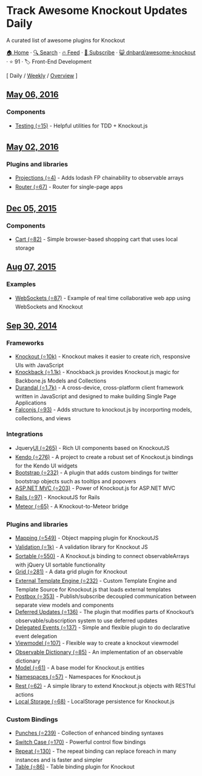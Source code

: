 # Track Awesome Knockout Updates Daily

A curated list of awesome plugins for Knockout

[🏠 Home](/README.md) · [🔍 Search](https://www.trackawesomelist.com/search/) · [🔥 Feed](https://www.trackawesomelist.com/dnbard/awesome-knockout/rss.xml) · [📮 Subscribe](https://trackawesomelist.us17.list-manage.com/subscribe?u=d2f0117aa829c83a63ec63c2f&id=36a103854c) · [😺 dnbard/awesome-knockout](https://github.com/dnbard/awesome-knockout) · ⭐ 91 · 🏷️ Front-End Development

[ Daily / [Weekly](/content/dnbard/awesome-knockout/week/README.md) / [Overview](/content/dnbard/awesome-knockout/readme/README.md) ]

## [May 06, 2016](/content/2016/05/06/README.md)

### Components

*   [Testing (⭐15)](https://github.com/profiscience/ko-component-tester) - Helpful utilities for TDD + Knockout.js

## [May 02, 2016](/content/2016/05/02/README.md)

### Plugins and libraries

*   [Projections (⭐4)](https://github.com/profiscience/ko-projections) - Adds lodash FP chainability to observable arrays
*   [Router (⭐67)](https://github.com/profiscience/ko-component-router) - Router for single-page apps

## [Dec 05, 2015](/content/2015/12/05/README.md)

### Components

*   [Cart (⭐82)](https://github.com/robconery/knockout-cart) - Simple browser-based shopping cart that uses local storage

## [Aug 07, 2015](/content/2015/08/07/README.md)

### Examples

*   [WebSockets (⭐87)](https://github.com/carlhoerberg/knockout-websocket-example) - Example of real time collaborative web app using WebSockets and Knockout

## [Sep 30, 2014](/content/2014/09/30/README.md)

### Frameworks

*   [Knockout (⭐10k)](https://github.com/knockout/knockout) - Knockout makes it easier to create rich, responsive UIs with JavaScript
*   [Knockback (⭐1.1k)](https://github.com/kmalakoff/knockback) - Knockback.js provides Knockout.js magic for Backbone.js Models and Collections
*   [Durandal (⭐1.7k)](https://github.com/BlueSpire/Durandal/) - A cross-device, cross-platform client framework written in JavaScript and designed to make building Single Page Applications
*   [Falconjs (⭐93)](https://github.com/stoodder/falconjs) - Adds structure to knockout.js by incorporting models, collections, and views

### Integrations

*   Jquery[UI (⭐265)](https://github.com/madcapnmckay/Knockout-UI) - Rich UI components based on KnockoutJS
*   [Kendo (⭐276)](https://github.com/kendo-labs/knockout-kendo) - A project to create a robust set of Knockout.js bindings for the Kendo UI widgets
*   [Bootstrap (⭐232)](https://github.com/billpull/knockout-bootstrap) - A plugin that adds custom bindings for twitter bootstrap objects such as tooltips and popovers
*   [ASP.NET MVC (⭐203)](https://github.com/AndreyAkinshin/knockout-mvc) - Power of Knockout.js for ASP.NET MVC
*   [Rails (⭐97)](https://github.com/dnagir/knockout-rails) - KnockoutJS for Rails
*   [Meteor (⭐65)](https://github.com/steveluscher/knockout.meteor) - A Knockout-to-Meteor bridge

### Plugins and libraries

*   [Mapping (⭐549)](https://github.com/SteveSanderson/knockout.mapping) - Object mapping plugin for KnockoutJS
*   [Validation (⭐1k)](https://github.com/Knockout-Contrib/Knockout-Validation) - A validation library for Knockout JS
*   [Sortable (⭐550)](https://github.com/rniemeyer/knockout-sortable) - A Knockout.js binding to connect observableArrays with jQuery UI sortable functionality
*   [Grid (⭐281)](https://github.com/Knockout-Contrib/KoGrid) - A data grid plugin for Knockout
*   [External Template Engine (⭐232)](https://github.com/ifandelse/Knockout.js-External-Template-Engine) - Custom Template Engine and Template Source for Knockout.js that loads external templates
*   [Postbox (⭐353)](https://github.com/rniemeyer/knockout-postbox) - Publish/subscribe decoupled communication between separate view models and components
*   [Deferred Updates (⭐136)](https://github.com/mbest/knockout-deferred-updates) - The plugin that modifies parts of Knockout’s observable/subscription system to use deferred updates
*   [Delegated Events (⭐137)](https://github.com/rniemeyer/knockout-delegatedEvents) - Simple and flexible plugin to do declarative event delegation
*   [Viewmodel (⭐107)](https://github.com/coderenaissance/knockout.viewmodel) - Flexible way to create a knockout viewmodel
*   [Observable Dictionary (⭐85)](https://github.com/jamesfoster/knockout.observableDictionary) - An implementation of an observable dictionary
*   [Model (⭐61)](https://github.com/thelinuxlich/knockout.model) - A base model for Knockout.js entities
*   [Namespaces (⭐57)](https://github.com/hunterloftis/knockout.namespaces) - Namespaces for Knockout.js
*   [Rest (⭐62)](https://github.com/frapontillo/knockout-rest) - A simple library to extend Knockout.js objects with RESTful actions
*   [Local Storage (⭐68)](https://github.com/jimrhoskins/knockout.localStorage) - LocalStorage persistence for Knockout.js

### Custom Bindings

*   [Punches (⭐239)](https://github.com/mbest/knockout.punches) - Collection of enhanced binding syntaxes
*   [Switch Case (⭐170)](https://github.com/mbest/knockout-switch-case) - Powerful control flow bindings
*   [Repeat (⭐130)](https://github.com/mbest/knockout-repeat) - The repeat binding can replace foreach in many instances and is faster and simpler
*   [Table (⭐86)](https://github.com/mbest/knockout-table) - Table binding plugin for Knockout